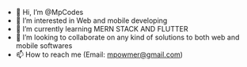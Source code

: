 - 👋 Hi, I’m @MpCodes
- 👀 I’m interested in Web and mobile developing
- 🌱 I’m currently learning MERN STACK AND FLUTTER
- 💞️ I’m looking to collaborate on any kind of solutions to both web and mobile softwares
- 📫 How to reach me (Email: mpowmer@gmail.com)


